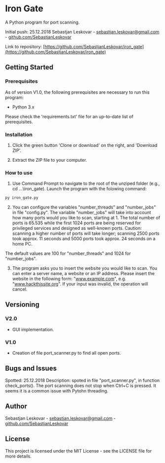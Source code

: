 # Iron Gate
A Python program for port scanning.

Initial push: 25.12.2018
Sebastjan Leskovar - [sebastjan.leskovar@gmail.com](mailto:sebastjan.leskovar@gmail.com) - [github.com/SebastjanLeskovar](https://github.com/SebastjanLeskovar)

Link to repository: [https://github.com/SebastjanLeskovar/iron_gate](https://github.com/SebastjanLeskovar/iron_gate)

## Getting Started

### Prerequisites

As of version V1.0, the following prerequisites are necessary to run this program:
- Python 3.x

Please check the 'requirements.txt' file for an up-to-date list of prerequisites.

### Installation

1. Click the green button 'Clone or download' on the right, and 'Download ZIP'.

2. Extract the ZIP file to your computer.

### How to use

1. Use Command Prompt to navigate to the root of the unziped folder (e.g., cd ...\iron_gate). Launch the program with the folowing command:

```bash
py iron_gate.py
```

2. You can configure the variables "number_threads" and "number_jobs" in file "config.py". 
The variable "number_jobs" will take into account how many ports would you like to scan, starting at 1. The total number of ports is 65.535 while the first 1024 ports are being reserved for privileged services and designed as well-known ports.
Caution: scanning a higher number of ports will take longer; scanning 2500 ports took approx. 11 seconds and 5000 ports took approx. 24 seconds on a home PC.

The default values are 100 for "number_threads" and 1024 for "number_jobs". 

3. The program asks you to insert the website you would like to scan. You can enter a server name, a website or an IP address. 
Please insert the website in the following form: "www.example.com", e.g. "www.hackthissite.org".
If your input was invalid, the operation will cancel. 

## Versioning

### V2.0

* GUI implementation.

### V1.0

* Creation of file port_scanner.py to find all open ports.

## Bugs and Issues

Spotted: 25.12.2018
Description: spoted in file "port_scanner.py", in function check_ports(). The port scanning does not stop when Ctrl+C is pressed.
It seems it is a common issue with Pytohn threading. 

## Author

Sebastjan Leskovar - [sebastjan.leskovar@gmail.com](mailto:sebastjan.leskovar@gmail.com) - [github.com/SebastjanLeskovar](https://github.com/SebastjanLeskovar)

## License

This project is licensed under the MIT License - see the LICENSE file for more details.
